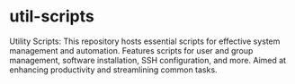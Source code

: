 # util-scripts
Utility Scripts: This repository hosts essential scripts for effective system management and automation. Features scripts for user and group management, software installation, SSH configuration, and more. Aimed at enhancing productivity and streamlining common tasks.
